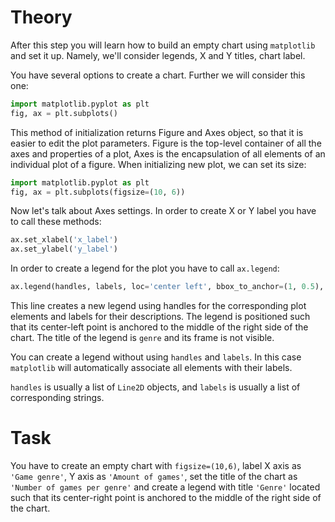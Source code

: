 # Theory
After this step you will learn how to build an empty chart using `matplotlib` and set it up. Namely, we'll consider legends, X and Y titles, chart label.

You have several options to create a chart. Further we will consider this one:
```python
import matplotlib.pyplot as plt
fig, ax = plt.subplots()
```
This method of initialization returns Figure and Axes object, so that it is easier to edit the plot parameters.
Figure is the top-level container of all the axes and properties of a plot, Axes is the encapsulation of all elements of an individual plot of a figure.
When initializing new plot, we can set its size:
```python
import matplotlib.pyplot as plt
fig, ax = plt.subplots(figsize=(10, 6))
```
Now let's talk about Axes settings. In order to create X or Y label you have to call these methods:
```python
ax.set_xlabel('x_label')
ax.set_ylabel('y_label')
```

In order to create a legend for the plot you have to call `ax.legend`:
```python
ax.legend(handles, labels, loc='center left', bbox_to_anchor=(1, 0.5), title='genre', frameon=False)
```
This line creates a new legend using handles for the corresponding plot elements and labels for their descriptions. The legend is positioned such that its center-left point is anchored to the middle of the right side of the chart.
The title of the legend is `genre` and its frame is not visible.

You can create a legend without using `handles` and `labels`. In this case `matplotlib` will automatically associate all elements with their labels.

`handles` is usually a list of `Line2D` objects, and `labels` is usually a list of corresponding strings.

# Task
You have to create an empty chart with `figsize=(10,6)`, label X axis as `'Game genre'`, Y axis as `'Amount of games'`, set the title of the chart as `'Number of games per genre'` and create a legend with title `'Genre'` located such that its center-right point is anchored to the middle of the right side of the chart.
